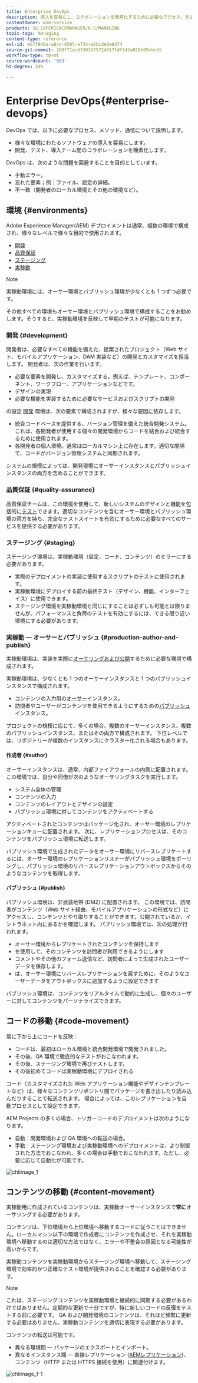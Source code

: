 ```yaml
---
title: Enterprise DevOps
description: 導入を容易にし、コラボレーションを簡素化するために必要なプロセス、方法、コミュニケーションについて説明します。
contentOwner: msm-service
products: SG_EXPERIENCEMANAGER/6.5/MANAGING
topic-tags: managing
content-type: reference
exl-id: e67f848a-a8cd-4585-a734-e6b1de8a8d74
source-git-commit: 260f71acd330167572d817fdf145a018b09cbc65
workflow-type: tm+mt
source-wordcount: '983'
ht-degree: 34%

---
```


# Enterprise DevOps{#enterprise-devops}

DevOps では、以下に必要なプロセス、メソッド、通信について説明します。

* 様々な環境にわたるソフトウェアの導入を容易にします。
* 開発、テスト、導入チーム間のコラボレーションを簡素化します。

DevOps は、次のような問題を回避することを目的としています。

* 手動エラー。
* 忘れた要素；例：ファイル、設定の詳細。
* 不一致（開発者のローカル環境とその他の環境など）。

## 環境 {#environments}

Adobe Experience Manager(AEM) デプロイメントは通常、複数の環境で構成され、様々なレベルで様々な目的で使用されます。

* [開発](#development)
* [品質保証](#quality-assurance)
* [ステージング](#staging)
* [実稼動](#production-author-and-publish)

>[!NOTE]
>
>実稼動環境には、オーサー環境とパブリッシュ環境が少なくとも 1 つずつ必要です。
>
>その他すべての環境もオーサー環境とパブリッシュ環境で構成することをお勧めします。そうすると、実稼動環境を反映して早期のテストが可能になります。

### 開発 {#development}

開発者は、必要なすべての機能を備えた、提案されたプロジェクト（Web サイト、モバイルアプリケーション、DAM 実装など）の開発とカスタマイズを担当します。 開発者は、次の作業を行います。

* 必要な要素を開発し、カスタマイズする。例えば、テンプレート、コンポーネント、ワークフロー、アプリケーションなどです。
* デザインの実現
* 必要な機能を実装するために必要なサービスおよびスクリプトの開発

の設定 [開発](/help/sites-developing/best-practices.md) 環境は、次の要素で構成されますが、様々な要因に依存します。

* 統合コードベースを提供する、バージョン管理を備えた統合開発システム。 これは、各開発者が使用する個々の開発環境からコードを結合および統合するために使用されます。
* 各開発者の個人環境。通常はローカルマシン上に存在します。適切な間隔で、コードがバージョン管理システムと同期されます。

システムの規模によっては、開発環境にオーサーインスタンスとパブリッシュインスタンスの両方を含めることができます。

### 品質保証 {#quality-assurance}

品質保証チームは、この環境を使用して、新しいシステムのデザインと機能を包括的に[テスト](/help/sites-developing/test-plan.md)できます。適切なコンテンツを含むオーサー環境とパブリッシュ環境の両方を持ち、完全なテストスイートを有効にするために必要なすべてのサービスを提供する必要があります。

### ステージング {#staging}

ステージング環境は、実稼動環境（設定、コード、コンテンツ）のミラーにする必要があります。

* 実際のデプロイメントの実装に使用するスクリプトのテストに使用されます。
* 実稼動環境にデプロイする前の最終テスト（デザイン、機能、インターフェイス）に使用できます。
* ステージング環境を実稼動環境と同じにすることは必ずしも可能とは限りませんが、パフォーマンスと負荷のテストを有効にするには、できる限り近い環境にする必要があります。

### 実稼動 — オーサーとパブリッシュ {#production-author-and-publish}

実稼動環境は、実装を実際に[オーサリングおよび公開](/help/sites-authoring/author.md#concept-of-authoring-and-publishing)するために必要な環境で構成されます。

実稼動環境は、少なくとも 1 つのオーサーインスタンスと 1 つのパブリッシュインスタンスで構成されます。

* コンテンツの入力用の[オーサー](#author)インスタンス。
* 訪問者やユーザーがコンテンツを使用できるようにするための[パブリッシュ](#publish)インスタンス。

プロジェクトの規模に応じて、多くの場合、複数のオーサーインスタンス、複数のパブリッシュインスタンス、またはその両方で構成されます。 下位レベルでは、リポジトリーが複数のインスタンスにクラスター化される場合もあります。

#### 作成者 {#author}

オーサーインスタンスは、通常、内部ファイアウォールの内側に配置されます。 この環境では、自分や同僚が次のようなオーサリングタスクを実行します。

* システム全体の管理
* コンテンツの入力
* コンテンツのレイアウトとデザインの設定
* パブリッシュ環境に対してコンテンツをアクティベートする

アクティベートされたコンテンツはパッケージ化され、オーサー環境のレプリケーションキューに配置されます。 次に、レプリケーションプロセスは、そのコンテンツをパブリッシュ環境に転送します。

パブリッシュ環境で生成されたデータをオーサー環境にリバースレプリケートするには、オーサー環境のレプリケーションリスナーがパブリッシュ環境をポーリングし、パブリッシュ環境のリバースレプリケーションアウトボックスからそのようなコンテンツを取得します。

#### パブリッシュ {#publish}

パブリッシュ環境は、非武装地帯 (DMZ) に配置されます。 この環境では、訪問者がコンテンツ（Web サイト経由、モバイルアプリケーションの形式など）にアクセスし、コンテンツとやり取りすることができます。公開されているか、イントラネット内にあるかを確認します。 パブリッシュ環境では、次の処理が行われます。

* オーサー環境からレプリケートされたコンテンツを保持します
* を使用して、そのコンテンツを訪問者が利用できるようにします
* コメントやその他のフォーム送信など、訪問者によって生成されたユーザーデータを保存します。
* は、オーサー環境にリバースレプリケーションを戻すために、そのようなユーザーデータをアウトボックスに追加するように設定できます

パブリッシュ環境は、コンテンツをリアルタイムで動的に生成し、個々のユーザーに対してコンテンツをパーソナライズできます。

## コードの移動 {#code-movement}

常に下から上にコードを反映：

* コードは、最初はローカル環境と統合開発環境で開発されました。
* その後、QA 環境で徹底的なテストがおこなわれます。
* その後、ステージング環境で再びテストします。
* その後初めてコードは実稼動環境にデプロイされる

コード（カスタマイズされた Web アプリケーション機能やデザインテンプレートなど）は、様々なコンテンツリポジトリ間でパッケージを書き出したり読み込んだりすることで転送されます。 場合によっては、このレプリケーションを自動プロセスとして設定できます。

AEM Projects の多くの場合、トリガーコードのデプロイメントは次のようになります。

* 自動：開発環境および QA 環境への転送の場合。
* 手動：ステージング環境および実稼動環境へのデプロイメントは、より制御された方法でおこなわれ、多くの場合は手動でおこなわれます。ただし、必要に応じて自動化が可能です。

![chlimage_1](assets/chlimage_1.png)

## コンテンツの移動 {#content-movement}

実稼動用に作成されているコンテンツは、実稼動オーサーインスタンスで&#x200B;**常に**&#x200B;オーサリングする必要があります。

コンテンツは、下位環境から上位環境へ移動するコードに従うことはできません。ローカルマシン以下の環境で作成者にコンテンツを作成させ、それを実稼動環境へ移動するのは適切な方法ではなく、エラーや不整合の原因となる可能性が高いからです。

実稼動コンテンツを実稼動環境からステージング環境へ移動して、ステージング環境で効率的かつ正確なテスト環境が提供されることを確認する必要があります。

>[!NOTE]
>
>これは、ステージングコンテンツを実稼動環境と継続的に同期する必要があるわけではありません。定期的な更新で十分ですが、特に新しいコードの反復をテストする前に必要です。 QA および開発環境のコンテンツは、それほど頻繁に更新する必要はありません。実稼動コンテンツを適切に表現する必要があります。

コンテンツの転送は可能です。

* 異なる環境間 — パッケージのエクスポートとインポート。
* 異なるインスタンス間 — 直接レプリケーション ([AEMレプリケーション](/help/sites-deploying/replication.md))、コンテンツ（HTTP または HTTPS 接続を使用）に関連付けます。

![chlimage_1-1](assets/chlimage_1-1.png)

